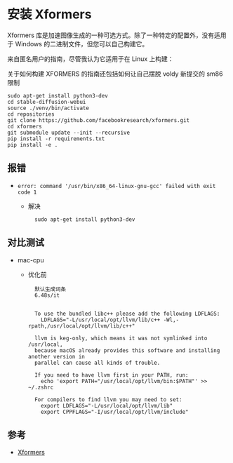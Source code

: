 # 安装 Xformers
Xformers 库是加速图像生成的一种可选方式。除了一种特定的配置外，没有适用于 Windows 的二进制文件，但您可以自己构建它。

来自匿名用户的指南，尽管我认为它适用于在 Linux 上构建：

关于如何构建 XFORMERS 的指南还包括如何让自己摆脱 voldy 新提交的 sm86 限制
	
	sudo apt-get install python3-dev
	cd stable-diffusion-webui
	source ./venv/bin/activate
	cd repositories
	git clone https://github.com/facebookresearch/xformers.git
	cd xformers
	git submodule update --init --recursive
	pip install -r requirements.txt
	pip install -e .

## 报错
- `error: command '/usr/bin/x86_64-linux-gnu-gcc' failed with exit code 1`
	- 解决

			sudo apt-get install python3-dev	

	

## 对比测试
- mac-cpu
	- 优化前
	
			默认生成词条
			6.48s/it
			
			
			To use the bundled libc++ please add the following LDFLAGS:
			  LDFLAGS="-L/usr/local/opt/llvm/lib/c++ -Wl,-rpath,/usr/local/opt/llvm/lib/c++"
			
			llvm is keg-only, which means it was not symlinked into /usr/local,
			because macOS already provides this software and installing another version in
			parallel can cause all kinds of trouble.
			
			If you need to have llvm first in your PATH, run:
			  echo 'export PATH="/usr/local/opt/llvm/bin:$PATH"' >> ~/.zshrc
			
			For compilers to find llvm you may need to set:
			  export LDFLAGS="-L/usr/local/opt/llvm/lib"
			  export CPPFLAGS="-I/usr/local/opt/llvm/include"
  			
## 参考
- [Xformers](https://github.com/AUTOMATIC1111/stable-diffusion-webui/wiki/Xformers)